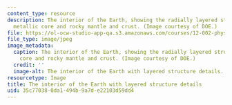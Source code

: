 ```yaml
---
content_type: resource
description: The interior of the Earth, showing the radially layered structure of
  metallic core and rocky mantle and crust. (Image courtesy of DOE.)
file: https://ol-ocw-studio-app-qa.s3.amazonaws.com/courses/12-002-physics-and-chemistry-of-the-terrestrial-planets-fall-2008/35c770380da1494b9a7de22103d59dd4_12-002f08.jpg
file_type: image/jpeg
image_metadata:
  caption: The interior of the Earth, showing the radially layered structure of metallic
    core and rocky mantle and crust. (Image courtesy of DOE.)
  credit: ''
  image-alt: The interior of the Earth with layered structure details.
resourcetype: Image
title: The interior of the Earth with layered structure details
uid: 35c77038-0da1-494b-9a7d-e22103d59dd4
---
```

